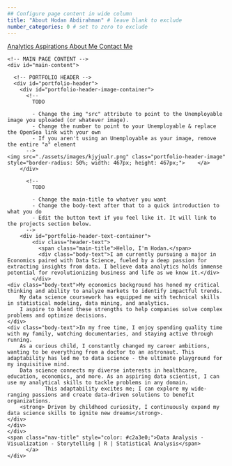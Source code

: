 ```yaml
---
## Configure page content in wide column
title: "About Hodan Abdirahman" # leave blank to exclude
number_categories: 0 # set to zero to exclude
---
```

<!DOCTYPE html>
<html lang="en">
<head>
    <meta charset="utf-8">
   <!-- 
      TODO

      Upload your Unemployable (or whatever photo you like) to the assets/images folder
      and change the name of the image below to match the uploaded one

      Change the title in the <title> tag to whatever you would like the title of your portfolio to be

      This should be the same across all pages.
     -->
  	<link rel="icon" href="../assets/images/lala1.png" />
		<title>Hodan Abdirahman</title>
    <meta name="description" content="A portfolio template for the Unemployables community.">
    <meta name="viewport" content="width=device-width, initial-scale=1" />

		<link rel="stylesheet" href="./css/layout.css">
    <link rel="stylesheet" href="./css/typography.css">
    <link rel="stylesheet" href="./css/utilities.css">

		<script defer src="./js/script.js"></script>
</head>
<body
    <!-- NAVBAR -->
    <div class="navbar">
      <a class="nav-title-link" href="./index.html">
        <!-- TODO - Change the "Portfolio Title" to whatever you want displayed in the top left -->
        <span class="nav-title">Analytics Aspirations</span>
         <!-- TODO - Change the email after 'mailto:' to your email address for contact -->
	<a class="button" href="./aboutme.html">
          <span class="button-text">About Me</span>
     	 </a>
        <a class="button" href="mailto:abdirahodan@gmail.com">
          <span class="button-text">Contact Me</span>
	</a>
    </div>

    <!-- MAIN PAGE CONTENT -->
    <div id="main-content">

      <!-- PORTFOLIO HEADER -->
      <div id="portfolio-header">
        <div id="portfolio-header-image-container">
          <!-- 
            TODO

            - Change the img "src" attribute to point to the Unemployable image you uploaded (or whatever image).
            - Change the number to point to your Unemployable & replace the OpenSea link with your own
            - If you aren't using an Unemployable as your image, remove the entire "a" element
          -->
	<img src="./assets/images/kjyjualr.png" class="portfolio-header-image" style="border-radius: 50%; width: 467px; height: 467px;">	</a>
        </div>

          <!-- 
            TODO

            - Change the main-title to whatver you want
            - Change the body-text after that to a quick introduction to what you do
            - Edit the button text if you feel like it. It will link to the projects section below.
          -->
        <div id="portfolio-header-text-container">
            <div class="header-text">
              <span class="main-title">Hello, I'm Hodan.</span>
              <div class="body-text">I am currently pursuing a major in Economics paired with Data Science, fueled by a deep passion for extracting insights from data. I believe data analytics holds immense potential for revolutionizing business and life as we know it.</div>
            </div>
	<div class="body-text">My economics background has honed my critical thinking and ability to analyze markets to identify impactful trends. 
		My data science coursework has equipped me with technical skills in statistical modeling, data mining, and analytics. 
		I aspire to blend these strengths to help companies solve complex problems and optimize decisions.
	</div> 
	<div class="body-text">In my free time, I enjoy spending quality time with my family, watching documentaries, and staying active through running. 
		As a curious child, I constantly changed my career ambitions, wanting to be everything from a doctor to an astronaut. This adaptability has led me to data science - the ultimate playground for my inquisitive mind.
		Data science connects my diverse interests in healthcare, education, economics, and more. As an aspiring data scientist, I can use my analytical skills to tackle problems in any domain. 
            	This adaptability excites me; I can explore my wide-ranging passions and create data-driven solutions to benefit organizations.
		<strong> Driven by childhood curiosity, I continuously expand my data science skills to ignite new dreams</strong>.
	</div>
	</div>
	</div>
	<span class="nav-title" style="color: #c2a3e0;">Data Analysis - Visualization - Storytelling | R | Statistical Analysis</span>
          </a>    
    </div>
